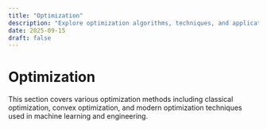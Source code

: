 ```yaml
---
title: "Optimization"
description: "Explore optimization algorithms, techniques, and applications"
date: 2025-09-15
draft: false
---
```


# Optimization

This section covers various optimization methods including classical optimization, convex optimization, and modern optimization techniques used in machine learning and engineering.